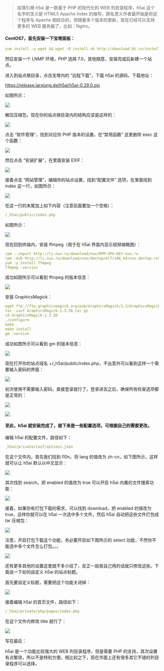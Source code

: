 

> 段落引用 h5ai 是一款基于 PHP 的现代化的 WEB 列目录程序，h5ai 这个名字的含义是 HTML5 Apache Index 的缩写，顾名思义作者最开始是将这个程序与 Apache 相结合的，但随着多个版本的更新，现在已经可以支持更多的 WEB 服务器了，比如：Nginx。

<!--more-->

#### CentOS7，首先安装一下宝塔面板：

``` yaml
yum install -y wget && wget -O install.sh http://download.bt.cn/install/install.sh && sh install.sh
```

然后安装一个 LNMP 环境，PHP 选择 7.0，其他随意，安装完成后新建一个站点。

进入到站点根目录，点击宝塔内的 “远程下载”，下载 h5ai 的源码，下载地址：

https://release.larsjung.de/h5ai/h5ai-0.29.0.zip

如图所示：

![](https://lala.im/wp-content/uploads/2018/07/lala.im_2018-07-11_10-20-21.png)

解压压缩包，现在你的站点根目录内的结构应该是这样的：

![](https://lala.im/wp-content/uploads/2018/07/lala.im_2018-07-11_10-21-29.png)

点击 “软件管理”，找到对应你 PHP 版本的设置，在“禁用函数” 这里删除 exec 这个函数：

![](https://lala.im/wp-content/uploads/2018/07/lala.im_2018-07-11_10-27-48.png)

然后点击 “安装扩展”，在里面安装 EXIF：

![](https://lala.im/wp-content/uploads/2018/07/lala.im_2018-07-11_10-28-19.png)

接着点击 “网站管理”，编辑你的站点设置，找到“配置文件” 选项，在里面找到 index 这一行，如图所示：

![](https://lala.im/wp-content/uploads/2018/07/lala.im_2018-07-11_10-40-14.png)

在这一行的末尾加上如下内容（注意前面要加一个空格）：

``` yaml
/_h5ai/public/index.php
```

如图所示：

![](https://lala.im/wp-content/uploads/2018/07/lala.im_2018-07-11_10-39-15.png)

现在回到终端内，安装 ffmpeg（用于在 h5ai 界面内显示视频缩略图）：

``` yaml
rpm --import http://li.nux.ro/download/nux/RPM-GPG-KEY-nux.ro
rpm -Uvh http://li.nux.ro/download/nux/dextop/el7/x86_64/nux-dextop-release-0-1.el7.nux.noarch.rpm
yum -y install ffmpeg
ffmpeg -version
```

成功如图所示可以看到 ffmpeg 的版本信息：

![](https://lala.im/wp-content/uploads/2018/07/lala.im_2018-07-11_10-31-05.png)

安装 GraphicsMagick：

``` yaml
wget ftp://ftp.graphicsmagick.org/pub/GraphicsMagick/1.3/GraphicsMagick-1.3.30.tar.gz
tar -zxvf GraphicsMagick-1.3.30.tar.gz
cd GraphicsMagick-1.3.30
./configure
make
make install
gm -version
```

成功如图所示可以看到 gm 的版本信息：

![](https://lala.im/wp-content/uploads/2018/07/lala.im_2018-07-11_12-41-37.png)

现在打开你的站点域名 +/\_h5ai/public/index.php，不出意外可以看到这样一个需要输入密码的界面：

![](https://lala.im/wp-content/uploads/2018/07/lala.im_2018-07-11_12-42-27.png)

初次使用不需要输入密码，直接登录就行了，登录进去之后，确保所有检查选项都是正常的：

![](https://lala.im/wp-content/uploads/2018/07/lala.im_2018-07-11_10-58-32.png)

![](https://lala.im/wp-content/uploads/2018/07/lala.im_2018-07-11_10-58-14.png)

#### 至此，h5ai 就安装完成了，接下来是一些配置选项，可根据自己的需要更改。

编辑 h5ai 的配置文件，路径如下：

``` yaml
_h5ai/private/conf/options.json
```

在这个文件内，首先我们找到 l10n，将 lang 的值改为 zh-cn，如下图所示，这样就可以让 h5ai 默认以中文显示：

![](https://lala.im/wp-content/uploads/2018/07/lala.im_2018-07-11_11-02-42.png)

其次找到 search，把 enabled 的值改为 true 可以开启 h5ai 内置的文件搜索功能：

![](https://lala.im/wp-content/uploads/2018/07/lala.im_2018-07-11_11-06-38.png)

接着，如果你有打包下载的需求，可以找到 download，把 enabled 的值改为 true，这样你就可以在 h5ai 一次选中多个文件，然后 h5ai 自动把这些文件打包成 tar 压缩包：

![](https://lala.im/wp-content/uploads/2018/07/lala.im_2018-07-11_11-04-27.png)

注意，开启打包下载这个功能，务必要开启如下图所示的 select 功能，不然你不能选中多个文件怎么打包。。。

![](https://lala.im/wp-content/uploads/2018/07/lala.im_2018-07-11_11-07-00.png)

还有更多其他的设置这里就不多介绍了，反正一般我自己用的话就只修改这些。下面说一下如何自定义 h5ai 的站点标题。

首先要自定义标题，需要把这个功能关闭掉：

![](https://lala.im/wp-content/uploads/2018/07/lala.im_2018-07-11_12-54-38.png)

接着编辑 h5ai 的首页文件，路径如下：

``` yaml
/_h5ai/private/php/pages/index.php
```

在这个文件内修改 title 就行了：

![](https://lala.im/wp-content/uploads/2018/07/lala.im_2018-07-11_12-56-05.png)

写在最后：

h5ai 是一个功能比较强大的 WEB 列目录程序，但是需要 PHP 的支持，其次设置有点繁琐，所以不是特别方便。相比较之下，现在市面上还有很多其它不错的列目录程序可以选择。
